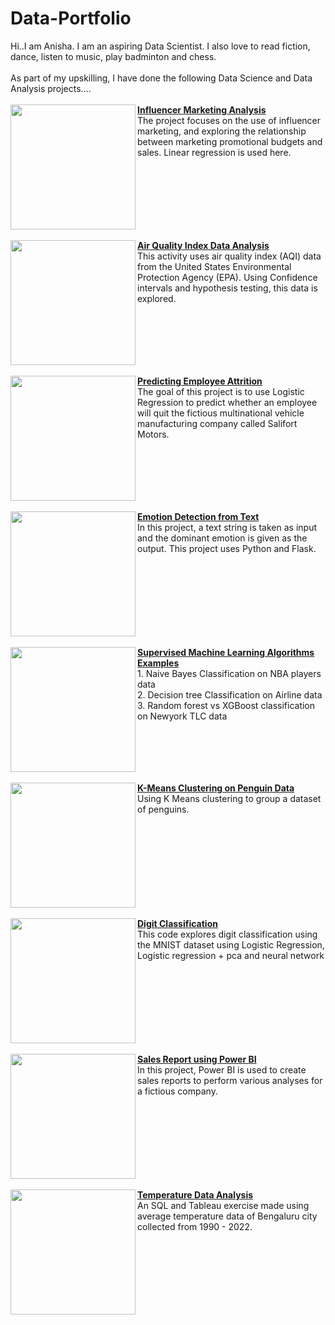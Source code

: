 # Data-Portfolio
Hi..I am Anisha. I am an aspiring Data Scientist. I also love to read fiction, dance, listen to music, play badminton and chess.<br>
<br>As part of my upskilling, I have done the following Data Science and Data Analysis projects....<br>
<br>
<img src="https://pimwp.s3-accelerate.amazonaws.com/2022/06/influencermarketing.png" align="left" width="200px"/>
[**Influencer Marketing Analysis**](https://github.com/Anisha-kk/Linear-Regression-and-ANOVA-testing-on-marketing-and-sales-data)
<br>The project focuses on the use of influencer marketing, and exploring the relationship between marketing promotional budgets and sales. Linear regression is used here. 
<br clear="left"/>
<br>
<img src="https://currentaffairs.adda247.com/wp-content/uploads/multisite/sites/5/2023/11/06110959/aqi_mini-1200x675-1.png" align="left" width="200px"/>
[**Air Quality Index Data Analysis**](https://github.com/Anisha-kk/Confidence-Interval-and-Hypothesis-testing-on-AQI-data)
<br>This activity uses air quality index (AQI) data from the United States Environmental Protection Agency (EPA). Using Confidence intervals and hypothesis testing, this data is explored. 
<br clear="left"/>
<br>
<img src="https://www.helloleads.io/blog/wp-content/uploads/2020/10/quit.png" align="left" width="200px"/>
[**Predicting Employee Attrition**](https://github.com/Anisha-kk/Logistic-Regression-for-Salifort-Motors-HR-data)
<br>The goal of this project is to use Logistic Regression to predict whether an employee will quit the fictious multinational vehicle manufacturing company called Salifort Motors. 
<br clear="left"/>
<br>
<img src="https://www.zonkafeedback.com/hubfs/emotion%20detection.png" align="left" width="200px"/>
[**Emotion Detection from Text**](https://github.com/Anisha-kk/Emotion-detection-from-text)
<br>In this project, a text string is taken as input and the dominant emotion is given as the output. This project uses Python and Flask.
<br clear="left"/>
<br>
<img src="https://eastgate-software.com/wp-content/uploads/2023/10/supervised-learning.png" align="left" width="200px"/>
[**Supervised Machine Learning Algorithms Examples**](https://github.com/Anisha-kk/Machine-Learning-Supervised-Learning-Algorithms-exampless)
<br> 1. Naive Bayes Classification on NBA players data
<br> 2. Decision tree Classification on Airline data
<br> 3. Random forest vs XGBoost classification on Newyork TLC data
<br clear="left"/>
<br>
<img src="https://miro.medium.com/v2/resize:fit:1200/1*rAyjSZrMxEo3hzzX_jQaxA.png" align="left" width="200px"/>
[**K-Means Clustering on Penguin Data**](https://github.com/Anisha-kk/K-Means-clustering-on-Penguins-data)
<br>Using K Means clustering to group a dataset of penguins.
<br clear="left"/>
<br>
<img src="https://miro.medium.com/v2/resize:fit:372/1*AO2rIhzRYzFVQlFLx9DM9A.png" align="left" width="200px"/>
[**Digit Classification**](https://github.com/Anisha-kk/Digit-Classification)
<br>This code explores digit classification using the MNIST dataset using Logistic Regression, Logistic regression + pca and neural network 
<br clear="left"/>
<br>
<img src="https://www.miquido.com/wp-content/uploads/2022/08/header-Top-8-market-research-methods-1920x1280.png" align="left" width="200px"/>
[**Sales Report using Power BI**](https://github.com/Anisha-kk/Power-BI-visualizations)
<br>In this project, Power BI is used to create sales reports to perform various analyses for a fictious company.
<br clear="left"/>
<br>
<img src="https://encrypted-tbn0.gstatic.com/images?q=tbn:ANd9GcQIW9FQYDgc9CjxgEE59kS-2qwO_OQ5Rfi5wg&s" align="left" width="200px"/>
[**Temperature Data Analysis**](https://github.com/Anisha-kk/SQL-and-Tableau-Viz)
<br> An SQL and Tableau exercise made using average temperature data of Bengaluru city collected from 1990 - 2022.
<br clear="left"/>
